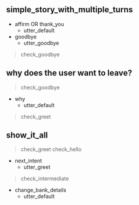 ## simple_story_with_multiple_turns
* affirm OR thank_you
    - utter_default
* goodbye
    - utter_goodbye
> check_goodbye

## why does the user want to leave?
> check_goodbye
* why
    - utter_default
> check_greet

## show_it_all
> check_greet
> check_hello                   <!-- allows multiple entry points -->

* next_intent
    - utter_greet              <!-- actions taken by the bot -->

> check_intermediate            <!-- allows intermediate checkpoints -->

* change_bank_details
    - utter_default            <!-- allows to end without checkpoints -->
